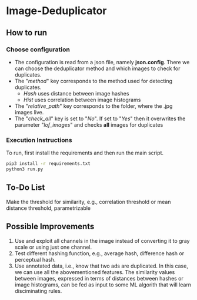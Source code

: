 # Image-Deduplicator

## How to run

### Choose configuration
- The configuration is read from a json file, namely **json.config**. There we can choose the deduplicator method and which images to check for duplicates.
- The "*method*" key corresponds to the method used for detecting duplicates. 
  * *Hash* uses distance between image hashes
  * *Hist* uses correlation between image histograms  
- The "*relative_path*" key corresponds to the folder, where the .jpg images live.
- The "*check_all*" key is set to "*No*". If set to "*Yes*" then it overwrites the parameter "*lof_images*" and checks **all** images for duplicates

### Execution Instructions
To run, first install the requirements and then run the main script. 
```bash
pip3 install -r requirements.txt
python3 run.py
```
## To-Do List
Make the threshold for similarity, e.g., correlation threshold or mean distance threshold, parametrizable

## Possible Improvements
1. Use and exploit all channels in the image instead of converting it to gray scale or using just one channel.
2. Test different hashing function, e.g., average hash, difference hash or perceptual hash.
3. Use annotated data, i.e., know that two ads are duplicated. In this case, we can use all the abovementioned features. The similarity values between images, expressed in terms of distances between hashes or image histograms, can be fed as input to some ML algorith that will learn disciminating rules.
